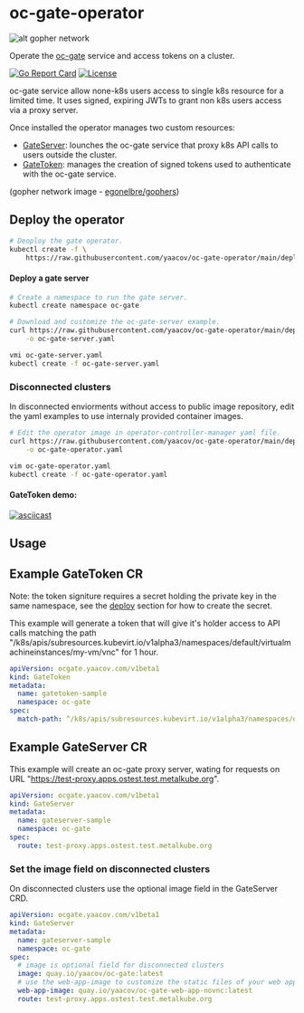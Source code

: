 # oc-gate-operator

![alt gopher network](https://raw.githubusercontent.com/yaacov/oc-gate/main/web/public/network-side.png)

Operate the [oc-gate](https://github.com/yaacov/oc-gate) service and access tokens on a cluster.

[![Go Report Card](https://goreportcard.com/badge/github.com/yaacov/oc-gate-operator)](https://goreportcard.com/report/github.com/yaacov/oc-gate-operator)
[![License](https://img.shields.io/badge/License-Apache%202.0-blue.svg)](https://opensource.org/licenses/Apache-2.0)

oc-gate service allow none-k8s users access to single k8s resource for a limited time.
It uses signed, expiring JWTs to grant non k8s users access via a proxy server.

Once installed the operator manages two custom resources:

- [GateServer](#example-gateserver-cr): lounches the oc-gate service that proxy k8s API calls to users outside the cluster.
- [GateToken](#example-gatetoken-cr): manages the creation of signed tokens used to authenticate with the oc-gate service.

(gopher network image - [egonelbre/gophers](https://github.com/egonelbre/gophers))

## Deploy the operator

``` bash
# Deoploy the gate operator.
kubectl create -f \
    https://raw.githubusercontent.com/yaacov/oc-gate-operator/main/deploy/oc-gate-operator.yaml
```

#### Deploy a gate server

``` bash
# Create a namespace to run the gate server.
kubectl create namespace oc-gate

# Download and customize the oc-gate-server example.
curl https://raw.githubusercontent.com/yaacov/oc-gate-operator/main/deploy/oc-gate-server.yaml \
    -o oc-gate-server.yaml

vmi oc-gate-server.yaml
kubectl create -f oc-gate-server.yaml
```

### Disconnected clusters

In disconnected enviorments without access to public image repository, edit the yaml examples to use internaly provided container images.

``` bash
# Edit the operator image in operator-controller-manager yaml file.
curl https://raw.githubusercontent.com/yaacov/oc-gate-operator/main/deploy/oc-gate-operator.yaml \
    -o oc-gate-operator.yaml

vim oc-gate-operator.yaml
kubectl create -f oc-gate-operator.yaml
```

#### GateToken demo:

[![asciicast](https://asciinema.org/a/397136.svg)](https://asciinema.org/a/397136)

## Usage

## Example GateToken CR

Note: the token signiture requires a secret holding the private key in the same namespace, see the [deploy](#deploy) section for how to create the secret.

This example will generate a token that will give it's holder access to API calls matching the path "/k8s/apis/subresources.kubevirt.io/v1alpha3/namespaces/default/virtualmachineinstances/my-vm/vnc" for 1 hour.

```yaml
apiVersion: ocgate.yaacov.com/v1beta1
kind: GateToken
metadata:
  name: gatetoken-sample
  namespace: oc-gate
spec:
  match-path: ^/k8s/apis/subresources.kubevirt.io/v1alpha3/namespaces/default/virtualmachineinstances/my-vm/vnc
```

## Example GateServer CR

This example will create an oc-gate proxy server, wating for requests on URL "https://test-proxy.apps.ostest.test.metalkube.org".

```yaml
apiVersion: ocgate.yaacov.com/v1beta1
kind: GateServer
metadata:
  name: gateserver-sample
  namespace: oc-gate
spec:
  route: test-proxy.apps.ostest.test.metalkube.org
```

### Set the image field on disconnected clusters

On disconnected clusters use the optional image field in the GateServer CRD.

```yaml
apiVersion: ocgate.yaacov.com/v1beta1
kind: GateServer
metadata:
  name: gateserver-sample
  namespace: oc-gate
spec:
  # image is optional field for disconnected clusters
  image: quay.io/yaacov/oc-gate:latest
  # use the web-app-image to customize the static files of your web app.
  web-app-image: quay.io/yaacov/oc-gate-web-app-novnc:latest
  route: test-proxy.apps.ostest.test.metalkube.org
```
